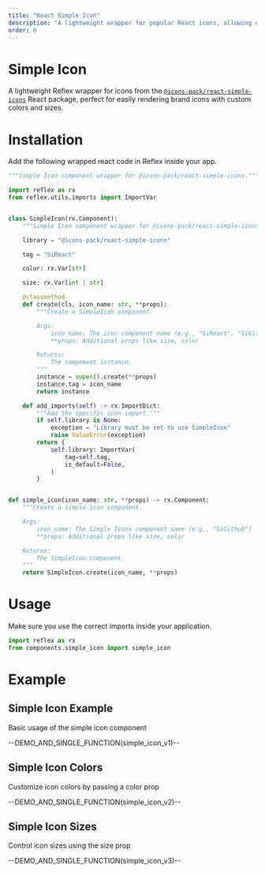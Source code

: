 ```yaml
---
title: "React Simple Icon"
description: "A lightweight wrapper for popular React icons, allowing easy use of vector icons directly in Reflex components."
order: 0
---
```


# Simple Icon

A lightweight Reflex wrapper for icons from the [`@icons-pack/react-simple-icons`](https://www.npmjs.com/package/@icons-pack/react-simple-icons) React package, perfect for easily rendering brand icons with custom colors and sizes.

# Installation

Add the following wrapped react code in Reflex inside your app.

```python
"""Simple Icon component wrapper for @icons-pack/react-simple-icons."""

import reflex as rx
from reflex.utils.imports import ImportVar


class SimpleIcon(rx.Component):
    """Simple Icon component wrapper for @icons-pack/react-simple-icons."""

    library = "@icons-pack/react-simple-icons"

    tag = "SiReact"

    color: rx.Var[str]

    size: rx.Var[int | str]

    @classmethod
    def create(cls, icon_name: str, **props):
        """Create a SimpleIcon component.

        Args:
            icon_name: The icon component name (e.g., "SiReact", "SiGithub", "SiPython")
            **props: Additional props like size, color

        Returns:
            The component instance.
        """
        instance = super().create(**props)
        instance.tag = icon_name
        return instance

    def add_imports(self) -> rx.ImportDict:
        """Add the specific icon import."""
        if self.library is None:
            exception = "Library must be set to use SimpleIcon"
            raise ValueError(exception)
        return {
            self.library: ImportVar(
                tag=self.tag,
                is_default=False,
            )
        }


def simple_icon(icon_name: str, **props) -> rx.Component:
    """Create a simple icon component.

    Args:
        icon_name: The Simple Icons component name (e.g., "SiGithub")
        **props: Additional props like size, color

    Returns:
        The SimpleIcon component.
    """
    return SimpleIcon.create(icon_name, **props)
```

# Usage

Make sure you use the correct imports inside your application.

```python
import reflex as rx
from components.simple_icon import simple_icon
```

# Example

## Simple Icon Example

Basic usage of the simple icon component

--DEMO_AND_SINGLE_FUNCTION(simple_icon_v1)--

## Simple Icon Colors

Customize icon colors by passing a color prop

--DEMO_AND_SINGLE_FUNCTION(simple_icon_v2)--

## Simple Icon Sizes

Control icon sizes using the size prop

--DEMO_AND_SINGLE_FUNCTION(simple_icon_v3)--
